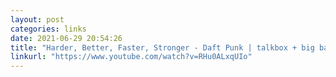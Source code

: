 ```yaml
---
layout: post
categories: links
date: 2021-06-29 20:54:26
title: "Harder, Better, Faster, Stronger - Daft Punk | talkbox + big band funk cover - YouTube"
linkurl: "https://www.youtube.com/watch?v=RHu0ALxqUIo"
---
```

